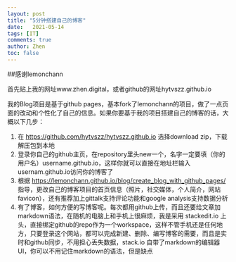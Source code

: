 ```yaml
---
layout: post
title: "5分钟搭建自己的博客"
date:   2021-05-14
tags: [IT]
comments: true
author: Zhen
toc: false
---
```

##感谢lemonchann

首先贴上我的网址www.zhen.digital，或者github的网址hytvszz.github.io

我的Blog项目是基于github pages，基本fork了lemonchann的项目，做了一点页面的改动和个性化了自己的信息。如果你要基于我的项目搭建自己的博客的话，大概以下几步：

 1. 在 https://github.com/hytvszz/hytvszz.github.io 选择download zip，下载解压包到本地
 2. 登录你自己的github主页，在repository里头new一个，名字一定要填（你的用户名）username.github.io，这样你就可以直接在地址栏输入 usernam.github.io访问你的博客了
 3. 根据 https://lemonchann.github.io/blog/create_blog_with_github_pages/ 指导，更改自己的博客项目的首页信息（照片，社交媒体，个人简介，网站favicon），还有推荐加上gittalk支持评论功能和google analysis支持数据分析
 4. 有了博客，如何方便的写博客呢。每次都用github上传，而且还要给文章加markdown语法，在随机的电脑上和手机上很麻烦，我是采用 stackedit.io 上头，直接绑定github的repo作为一个workspace，这样不管手机还是任何地方，只要登录这个网站，都可以完成新建、删除、编写博客的需要，而且是实时和github同步，不用担心丢失数据，stack.io 自带了markdown的编辑器UI，你可以不用记住markdown的语法，但是缺点

<!--stackedit_data:
eyJoaXN0b3J5IjpbLTI0NjU2Nzc3NiwtODE2NTcyMDcxLDE2OT
Q1ODkyMzJdfQ==
-->